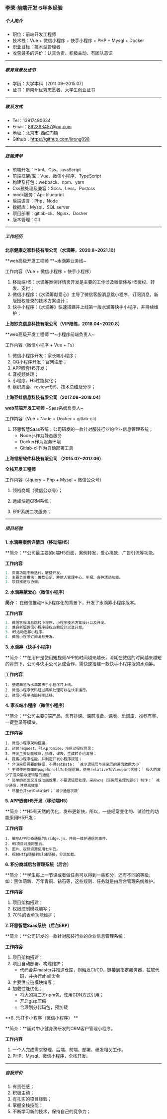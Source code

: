 ### 李荣·前端开发·5年多经验

##### 个人简介

  * 职位：前端开发工程师
  * 技术栈：Vue + 微信小程序 + 快手小程序 + PHP + Mysql + Docker
  * 职业目标：技术型管理者
  * 收获最多的评价：认真负责、积极主动、有团队意识

-------------------------------------------------

##### 教育背景及证书
 * 学历：大学本科（2011.09~2015.07）
 * 证书：黔南州优秀志愿者、大学生创业证书

-----

##### 联系方式

 * Tel：13917490634
 * Email：862383457@qq.com
 * 地址：北京市-西红门镇
 * Github：https://github.com/lirong098

------

##### 技能清单

 * 前端开发：Html、Css、javaScript
 * 前端框架/库：Vue、微信小程序、TypeScript
 * 构建及打包：webpack、npm、yarn
 * Css预处理及兼容：Scss、Less、Postcss
 * mock服务：Api-blueprint
 * 后端语言：Php、Node
 * 数据库：Mysql、SQL server
 * 项目部署：gitlab-cli、Nginx、Docker
 * 版本管理：Git

-----

##### 工作经历

**北京健康之家科技有限公司（水滴筹，2020.8~2021.10）**

**web高级开发工程师 **~水滴筹业务线~

工作内容（Vue + 微信小程序 + 快手小程序）

1. 移动端H5：水滴筹案例详情页开发是主要的工作涉及微信体系H5授权、转发、支付；
2. 微信小程序：《水滴筹献爱心》主导了微信客服消息跳小程序，订阅消息，新版授权登录的技术方案设计；
3. 快手小程序：《水滴筹》快速搭建并上线第一版水滴筹快手小程序，并持续维护；



**上海妙克信息科技有限公司（VIP陪练，2018.04~2020.8）**

**web高级开发工程师 **~小程序前端负责人~

工作内容（微信小程序 + Vue + Ts）

1. 微信小程序开发：家长端小程序；
2. QQ小程序开发：官网注册；
3. APP嵌套H5开发；
4. 音视频处理；
5. 小程序、H5性能优化；
6. 组织周会、review代码、技术总结及分享；



**上海豆蛙信息科技有限公司（2017.08~2018.04）**

**web前端开发工程师** ~Saas系统负责人~

工作内容（Vue + Node + Docker + gitlab-cli）

1. 环思智慧Saas系统：公司研发的一款针对服装行业的企业信息管理系统；
    * Node.js作为静态服务
    * Docker作为服务环境
    * Gitlab-cli作为自动部署工具
    
    

**上海领裕软件科技有限公司 （2015.07~2017.06）**

**全栈开发工程师**

工作内容（Jquery + Php + Mysql + 微信公众号）

1. 领裕商城（微信公众号）；

2. 远成快运CRM系统；
3. ERP系统二次服务；

----

##### 项目经验

**1. 水滴筹案例详情页（移动端H5）**

**简介：**公司最主要的c端H5页面，案例转发，爱心捐款，广告引流等功能。

**工作内容**

~~~js
1. 页面功能不断迭代，敏捷开发。
2. 主要负责模块：筹款公示、筹款人管理中心、年报、各种活动功能。
3. 项目推进与协调。
~~~

**2. 水滴筹献爱心（微信小程序）**

**简介：** 在微信推动H5小程序化的背景下，开发了水滴筹小程序版本。

**工作内容**

~~~js
1. 微信客服消息跳转小程序，小程序技术方案设计以及开发。
2. 兼容新版微信小程序授权方案设计以及开发。
3. H5活动迁移小程序。
4. 微信小程序订阅消息开发。
~~~

**3.  水滴筹（快手小程序）**

**简介：**在用户是使用短视频APP的时间越来越长，消耗在微信的时间越来越短的背景下，公司与快手公司达成合作，需快速搭建一款快手小程序版的水滴筹。

**工作内容**

~~~
1. 搭建简易版水滴筹快手小程序并上线。
2. 微信小程序代码经过简单处理可以在快手运行。
2. 微信小程序功能持续迁移。
~~~

**4. 家长端小程序（微信小程序）**

**简介：**公司主要C端产品，含有排课、课前准备、课表、乐谱库、推荐有奖、一键登录等模块。

**工作内容**

 	1. 微信小程序架构搭建；
 	2. 封装request，引入promise，冷启动授权登录；
 	3. 开发主要功能模块，排课，课表，生成转介绍海报；
 	4. 提高小程序性能，并制定开发小程序规范；
 	 * 非渲染层需要的数据，不得setData； `减少逻辑层与渲染层的通信数据大小`
 	 * 不得使用页面的pageScrollTo处理逻辑，使用relativeToViewport代替；` 极大的减少了渲染层与逻辑层的通信`
 	 * 简单的页面交互或动画效果，不要逻辑层处理，采用wxs（渲染层处理的脚步）制作；` 减少通信，并提高效率`
 	 * 尽量合并setData操作；`减少通信次数` 

**5. APP嵌套H5开发（移动端H5）**

**简介：**H5有天然的优化，发布更新快，所以，一些经常变化的、试验性的功能采用H5开发；

**工作内容**

	1. 编写APP和H5通信的bridge.js，并统一维护通信的事件。
	2. H5项目对接阿里云。
	3. 图片、视频资源使用七牛云。
	4. 视频Http链接转Blob链接，分流加载。

**6.  积分商城后台管理系统（后台）**

**简介：**学生每上一节课或者做任务可以得到一些积分，还有不同的等级，如：黑体萌新、万年青铜、钻石等，这些规则、任务就是由后台管理系统维护。

**工作内容**

1. 项目架构搭建；
2. 权限控制模块编写；
3. 70%的表单功能维护；

**7.  环思智慧Saas系统（后台ERP）**

**简介：**公司研发的一款针对服装行业的企业信息管理系统；

**工作内容**

1. 项目架构搭建；
2. 项目自动部署、构建维护；
    * 代码合并master并推送仓库，则触发CI/CD，链接到指定服务器，拉取代码，并执行shell命令
3. 主要供应链模块编写；
4. 加载性能优化；
    * 将大的第三方npm包，使用CDN方式引用；
    * 开启gizp压缩
    * 合理划分代码包，预加载

**8. 乐打卡小程序（微信小程序） **

**简介：**面对中小健身房研发的CRM客户管理小程序。

**工作内容**

1. 一个人完成需求整理、后端、前端、部署、研发相关工作。
2. PHP、Mysql、微信小程序，全栈开发。

-----

##### 自我评价

1. 有责任感；
2. 积极主动；
3. 有扎实的项目经验；
4. 掌握全栈技能；
5. 不断学习新的技术，保持自己的竞争力；
